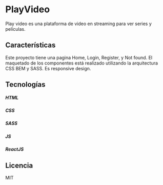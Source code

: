 # PlayVideo
Play video es una plataforma de video en streaming para ver series y películas.

## Características
Este proyecto tiene una pagina Home, Login, Register, y Not found. El maquetado de los componentes está realizado utilizando la arquitectura CSS BEM y SASS. Es responsive design. 

## Tecnologías
##### HTML
##### CSS
##### SASS
##### JS
##### ReactJS

## Licencia
MIT

